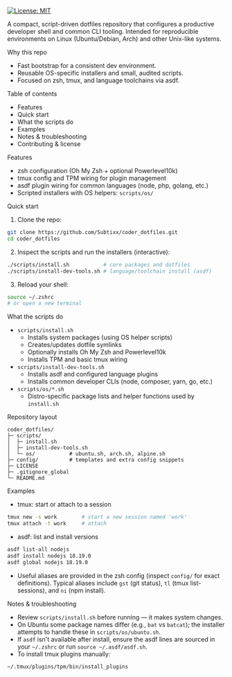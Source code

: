 [![License: MIT](https://img.shields.io/badge/license-MIT-blue.svg)](LICENSE)

A compact, script-driven dotfiles repository that configures a productive
developer shell and common CLI tooling. Intended for reproducible environments
on Linux (Ubuntu/Debian, Arch) and other Unix-like systems.

Why this repo
- Fast bootstrap for a consistent dev environment.
- Reusable OS-specific installers and small, audited scripts.
- Focused on zsh, tmux, and language toolchains via asdf.

Table of contents
- Features
- Quick start
- What the scripts do
- Examples
- Notes & troubleshooting
- Contributing & license

Features
- zsh configuration (Oh My Zsh + optional Powerlevel10k)
- tmux config and TPM wiring for plugin management
- asdf plugin wiring for common languages (node, php, golang, etc.)
- Scripted installers with OS helpers: `scripts/os/`

Quick start
1. Clone the repo:

```bash
git clone https://github.com/Subtixx/coder_dotfiles.git
cd coder_dotfiles
```

2. Inspect the scripts and run the installers (interactive):

```bash
./scripts/install.sh           # core packages and dotfiles
./scripts/install-dev-tools.sh # language/toolchain install (asdf)
```

3. Reload your shell:

```bash
source ~/.zshrc
# or open a new terminal
```

What the scripts do
- `scripts/install.sh`
  - Installs system packages (using OS helper scripts)
  - Creates/updates dotfile symlinks
  - Optionally installs Oh My Zsh and Powerlevel10k
  - Installs TPM and basic tmux wiring
- `scripts/install-dev-tools.sh`
  - Installs asdf and configured language plugins
  - Installs common developer CLIs (node, composer, yarn, go, etc.)
- `scripts/os/*.sh`
  - Distro-specific package lists and helper functions used by `install.sh`

Repository layout

```
coder_dotfiles/
├─ scripts/
│  ├─ install.sh
│  ├─ install-dev-tools.sh
│  └─ os/           # ubuntu.sh, arch.sh, alpine.sh
├─ config/          # templates and extra config snippets
├─ LICENSE
├─ .gitignore_global
└─ README.md
```

Examples

- tmux: start or attach to a session

```bash
tmux new -s work        # start a new session named 'work'
tmux attach -t work     # attach
```

- asdf: list and install versions

```bash
asdf list-all nodejs
asdf install nodejs 18.19.0
asdf global nodejs 18.19.0
```

- Useful aliases are provided in the zsh config (inspect `config/` for
  exact definitions). Typical aliases include `gst` (git status), `tl` (tmux
  list-sessions), and `ni` (npm install).

Notes & troubleshooting
- Review `scripts/install.sh` before running — it makes system changes.
- On Ubuntu some package names differ (e.g., `bat` vs `batcat`); the installer
  attempts to handle these in `scripts/os/ubuntu.sh`.
- If `asdf` isn't available after install, ensure the asdf lines are sourced in
  your `~/.zshrc` or run `source ~/.asdf/asdf.sh`.
- To install tmux plugins manually:

```bash
~/.tmux/plugins/tpm/bin/install_plugins
```
